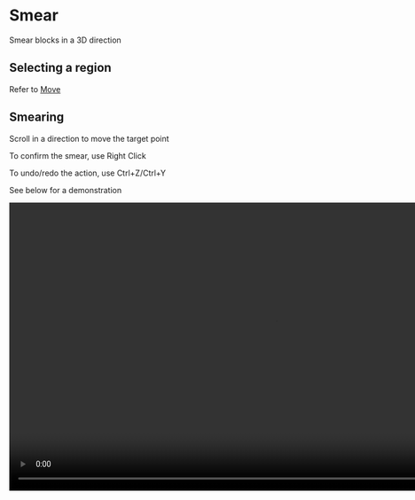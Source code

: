 # Smear

Smear blocks in a 3D direction

## Selecting a region
Refer to [Move](move.md)

## Smearing

Scroll in a direction to move the target point

To confirm the smear, use Right Click

To undo/redo the action, use Ctrl+Z/Ctrl+Y

See below for a demonstration

<video width="960" height="520" controls autoplay loop>
    <source src="/img/SmearTool.mp4" type="video/mp4">
</video>
